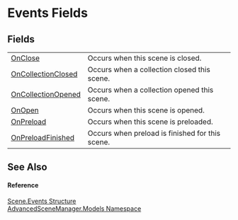 # Events Fields




## Fields
<table>
<tr>
<td><a href="F_AdvancedSceneManager_Models_Scene_Events_OnClose.md">OnClose</a></td>
<td>Occurs when this scene is closed.</td></tr>
<tr>
<td><a href="F_AdvancedSceneManager_Models_Scene_Events_OnCollectionClosed.md">OnCollectionClosed</a></td>
<td>Occurs when a collection closed this scene.</td></tr>
<tr>
<td><a href="F_AdvancedSceneManager_Models_Scene_Events_OnCollectionOpened.md">OnCollectionOpened</a></td>
<td>Occurs when a collection opened this scene.</td></tr>
<tr>
<td><a href="F_AdvancedSceneManager_Models_Scene_Events_OnOpen.md">OnOpen</a></td>
<td>Occurs when this scene is opened.</td></tr>
<tr>
<td><a href="F_AdvancedSceneManager_Models_Scene_Events_OnPreload.md">OnPreload</a></td>
<td>Occurs when this scene is preloaded.</td></tr>
<tr>
<td><a href="F_AdvancedSceneManager_Models_Scene_Events_OnPreloadFinished.md">OnPreloadFinished</a></td>
<td>Occurs when preload is finished for this scene.</td></tr>
</table>

## See Also


#### Reference
<a href="T_AdvancedSceneManager_Models_Scene_Events.md">Scene.Events Structure</a>  
<a href="N_AdvancedSceneManager_Models.md">AdvancedSceneManager.Models Namespace</a>  
